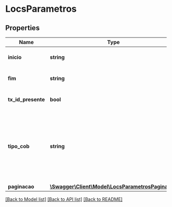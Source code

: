 # LocsParametros

## Properties
Name | Type | Description | Notes
------------ | ------------- | ------------- | -------------
**inicio** | **string** | Data inicial. Respeita RFC 3339. | 
**fim** | **string** | Data de fim. Respeita RFC 3339. | 
**tx_id_presente** | **bool** | Filtro pela existência de txid. | [optional] 
**tipo_cob** | **string** | Define se o tipo do documento é imediata ou vencimento &lt;table&gt;&lt;tr&gt;&lt;td&gt;ENUM&lt;/td&gt;&lt;/tr&gt;&lt;tr&gt;&lt;td&gt;cob&lt;/td&gt;&lt;/tr&gt;&lt;tr&gt;&lt;td&gt;cobv&lt;/td&gt;&lt;/tr&gt;&lt;/table&gt; | [optional] 
**paginacao** | [**\Swagger\Client\Model\LocsParametrosPaginacao**](LocsParametrosPaginacao.md) |  | [optional] 

[[Back to Model list]](../../README.md#documentation-for-models) [[Back to API list]](../../README.md#documentation-for-api-endpoints) [[Back to README]](../../README.md)

